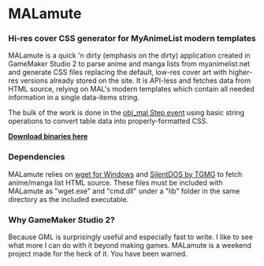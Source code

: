# MALamute
### Hi-res cover CSS generator for MyAnimeList modern templates

MALamute is a quick 'n dirty (emphasis on the dirty) application created in GameMaker Studio 2 to parse anime and manga lists from myanimelist.net and generate CSS files replacing the default, low-res cover art with higher-res versions already stored on the site. It is API-less and fetches data from HTML source, relying on MAL's modern templates which contain all needed information in a single data-items string.

The bulk of the work is done in the [obj\_mal Step event](https://github.com/Lulech23/malamute/blob/master/objects/obj_mal/Step_0.gml) using basic string operations to convert table data into properly-formatted CSS.

**[Download binaries here](https://app.box.com/s/xryh9pqzisw3di0bpvm98l6cb1m242c5)**

### Dependencies
MALamute relies on [wget for Windows](https://eternallybored.org/misc/wget/) and [SilentDOS by TGMG](http://gamemaker.cc/download/Silentdos.php) to fetch anime/manga list HTML source. These files must be included with MALamute as "wget.exe" and "cmd.dll" under a "lib" folder in the same directory as the included executable.

### Why GameMaker Studio 2?
Because GML is surprisingly useful and especially fast to write. I like to see what more I can do with it beyond making games. MALamute is a weekend project made for the heck of it. You have been warned.
